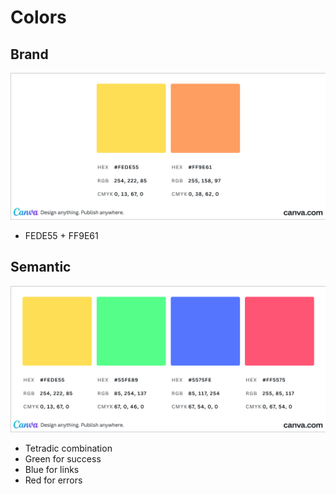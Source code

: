 # Colors

## Brand

![Brand Colors](assets/brand.png)

- FEDE55 + FF9E61

## Semantic

![Color Palette](assets/palette.png)

- Tetradic combination
- Green for success
- Blue for links
- Red for errors

